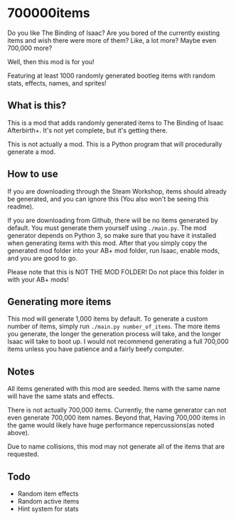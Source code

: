# 700000items
Do you like The Binding of Isaac? Are you bored of the currently existing items
and wish there were more of them? Like, a lot more? Maybe even 700,000 more?

Well, then this mod is for you!

Featuring at least 1000 randomly generated bootleg items with random stats,
effects, names, and sprites!


## What is this?
This is a mod that adds randomly generated items to The Binding of Isaac
Afterbirth+. It's not yet complete, but it's getting there.

This is not actually a mod. This is a Python program that will procedurally
generate a mod.

## How to use
If you are downloading through the Steam Workshop, items should already be
generated, and you can ignore this (You also won't be seeing this readme).

If you are downloading from Github, there will be no items generated by default.
You must generate them yourself using `./main.py`. The mod generator depends on
Python 3, so make sure that you have it installed when generating items with
this mod. After that you simply copy the generated mod folder into your AB+ mod
folder, run Isaac, enable mods, and you are good to go.

Please note that this is NOT THE MOD FOLDER! Do not place this folder in with
your AB+ mods!

## Generating more items
This mod will generate 1,000 items by default. To generate a custom number of
items, simply run `./main.py number_of_items`. The more items you generate, the
longer the generation process will take, and the longer Isaac will take to boot
up. I would not recommend generating a full 700,000 items unless you have
patience and a fairly beefy computer.

## Notes
All items generated with this mod are seeded. Items with the same name will have
the same stats and effects.

There is not actually 700,000 items. Currently, the name generator can not even
generate 700,000 item names. Beyond that, Having 700,000 items in the game would
likely have huge performance repercussions(as noted above).

Due to name collisions, this mod may not generate all of the items that are
requested.

## Todo

* Random item effects
* Random active items
* Hint system for stats
